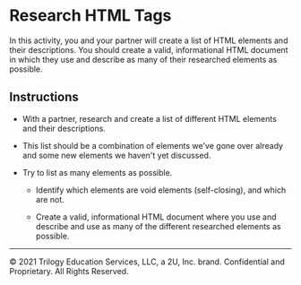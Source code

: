 # Research HTML Tags

In this activity, you and your partner will create a list of HTML elements and their descriptions. You should create a valid, informational HTML document in which they use and describe as many of their researched elements as possible.

## Instructions

* With a partner, research and create a list of different HTML elements and their descriptions.

* This list should be a combination of elements we've gone over already and some new elements we haven't yet discussed.

* Try to list as many elements as possible.

  * Identify which elements are void elements (self-closing), and which are not.

  * Create a valid, informational HTML document where you use and describe and use as many of the different researched elements as possible.

---

© 2021 Trilogy Education Services, LLC, a 2U, Inc. brand. Confidential and Proprietary. All Rights Reserved.
